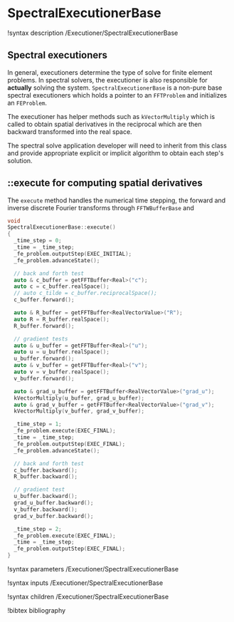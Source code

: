# SpectralExecutionerBase

!syntax description /Executioner/SpectralExecutionerBase

## Spectral executioners

In general, executioners determine the type of solve for finite element problems. In spectral solvers, the executioner is also responsible for **actually** solving the system. `SpectralExecutionerBase` is a non-pure base spectral executioners which holds a pointer to an `FFTProblem` and initializes an `FEProblem`.  

The executioner has helper methods such as `kVectorMultiply` which is called to obtain  spatial derivatives in the reciprocal which are then backward transformed into the real space.

The spectral solve application developer will need to inherit from this class and provide appropriate explicit or implicit algorithm to obtain each step's solution.

## ::execute for computing spatial derivatives

The `execute` method handles the numerical time stepping, the forward and inverse discrete Fourier transforms through `FFTWBufferBase` and   

```cpp
void
SpectralExecutionerBase::execute()
{
  _time_step = 0;
  _time = _time_step;
  _fe_problem.outputStep(EXEC_INITIAL);
  _fe_problem.advanceState();

  // back and forth test
  auto & c_buffer = getFFTBuffer<Real>("c");
  auto c = c_buffer.realSpace();
  // auto c_tilde = c_buffer.reciprocalSpace();
  c_buffer.forward();

  auto & R_buffer = getFFTBuffer<RealVectorValue>("R");
  auto R = R_buffer.realSpace();
  R_buffer.forward();

  // gradient tests
  auto & u_buffer = getFFTBuffer<Real>("u");
  auto u = u_buffer.realSpace();
  u_buffer.forward();
  auto & v_buffer = getFFTBuffer<Real>("v");
  auto v = v_buffer.realSpace();
  v_buffer.forward();

  auto & grad_u_buffer = getFFTBuffer<RealVectorValue>("grad_u");
  kVectorMultiply(u_buffer, grad_u_buffer);
  auto & grad_v_buffer = getFFTBuffer<RealVectorValue>("grad_v");
  kVectorMultiply(v_buffer, grad_v_buffer);

  _time_step = 1;
  _fe_problem.execute(EXEC_FINAL);
  _time = _time_step;
  _fe_problem.outputStep(EXEC_FINAL);
  _fe_problem.advanceState();

  // back and forth test
  c_buffer.backward();
  R_buffer.backward();

  // gradient test
  u_buffer.backward();
  grad_u_buffer.backward();
  v_buffer.backward();
  grad_v_buffer.backward();

  _time_step = 2;
  _fe_problem.execute(EXEC_FINAL);
  _time = _time_step;
  _fe_problem.outputStep(EXEC_FINAL);
}
```

!syntax parameters /Executioner/SpectralExecutionerBase

!syntax inputs /Executioner/SpectralExecutionerBase

!syntax children /Executioner/SpectralExecutionerBase

!bibtex bibliography
